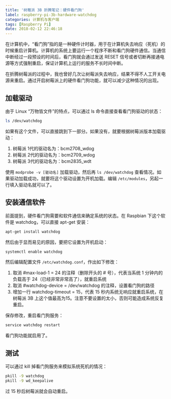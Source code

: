 ```yaml
---
title: '树莓派 3B 折腾笔记：硬件看门狗'
label: raspberry-pi-3b-hardware-watchdog
categories: 计算机与客户端
tags: [Raspberry Pi]
date: 2018-02-12 22:46:18
---
```

在计算机中，“看门狗”指的是一种硬件计时器，用于在计算机失去响应（死机）的时候重启计算机。计算机的系统上要运行一个程序不断和看门狗硬件通信。当通信中断经过一段预设的时间后，看门狗就会通过发送 RESET 信号或者切断再接通电源等方式强制重启，保证计算机上运行的服务不长时间中断。

在折腾树莓派的过程中，我也曾好几次让树莓派失去响应，结果不得不人工开关电源来重启。通过开启树莓派上的硬件看门狗功能，就可以减少这种情况的出现。

加载驱动
----

由于 Linux “万物皆文件”的特点，可以通过 ls 命令直接查看看门狗驱动的状态：

```bash
ls /dev/watchdog
```

如果有这个文件，可以直接跳到下一部分。如果没有，就要根据树莓派版本加载驱动：

1. 树莓派 1代的驱动名为：bcm2708_wdog
2. 树莓派 2代的驱动名为：bcm2709_wdog
3. 树莓派 3代的驱动名为：bcm2835_wdt

使用 `modprobe -v [驱动名]` 加载驱动，然后再 `ls /dev/watchdog` 查看情况。如果驱动加载成功，就要将这个驱动设置为开机加载。编辑 `/etc/modules`，另起一行填入驱动名就可以了。

安装通信软件
------

前面提到，硬件看门狗需要和软件通信来确定系统的状态。在 Raspbian 下这个软件是 watchdog，可以直接 apt-get 安装：

```bash
apt-get install watchdog
```

然后由于显而易见的原因，要把它设置为开机启动：

```bash
systemctl enable watchdog
```

然后编辑配置文件 `/etc/watchdog.conf`，作出如下修改：

 1. 取消 #max-load-1 = 24 的注释（删除开头的 # 号），代表当系统 1 分钟内的负载高于 24（已经非常非常高了），就重启系统
 2. 取消 #watchdog-device = /dev/watchdog 的注释，设置看门狗的路径
 3. 增加一行 watchdog-timeout = 15，代表 15 秒内系统无响应就重启系统，在树莓派 3B 上这个值最高为15。注意不要设置的太小，否则可能造成系统反复重启。

保存修改，重启看门狗服务：

```bash
service watchdog restart
```

看门狗功能就启用了。

测试
--

可以通过 kill 掉看门狗服务来模拟系统死机的情况：

```bash
pkill -9 watchdog
pkill -9 wd_keepalive
```

过 15 秒后树莓派就会自动重启。
